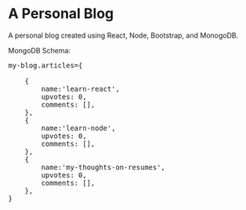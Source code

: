 # A Personal Blog

A personal blog created using React, Node, Bootstrap, and MonogoDB.


MongoDB Schema:
<pre>
my-blog.articles={<br>
    {   
        name:'learn-react',
        upvotes: 0,
        comments: [],
    },
    {   
        name:'learn-node',
        upvotes: 0,
        comments: [],
    },
    {
        name:'my-thoughts-on-resumes',
        upvotes: 0,
        comments: [],
    },
}
</pre>
